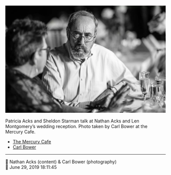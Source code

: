 ![Patricia Acks and Sheldon Starman talk](assets/d4f8f93f1782c46717539e9053384ec6.webp)

Patricia Acks and Sheldon Starman talk at Nathan Acks and Len Montgomery’s wedding reception. Photo taken by Carl Bower at the Mercury Cafe.

* [The Mercury Cafe](http://mercurycafe.com)
* [Carl Bower](https://carlbowerphotos.com)

- - - -

<span aria-hidden="true">👥</span> Nathan Acks (content) & Carl Bower (photography)  
<span aria-hidden="true">📅</span> June 29, 2019 18:11:45
